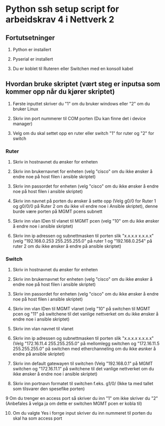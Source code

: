 # Python ssh setup script for arbeidskrav 4 i Nettverk 2

## Fortutsetninger

1. Python er installert

2. Pyserial er installert

3. Du er koblet til Ruteren eller Switchen med en konsoll kabel

## Hvordan bruke skriptet (vært steg er inputsa som kommer opp når du kjører skriptet)

1. Første inputtet skriver du "1" om du bruker windows eller "2" om du bruker Linux

2. Skriv inn port nummerer til COM porten (Du kan finne det i device manager)

3. Velg om du skal settet opp en ruter eller switch "1" for ruter og "2" for switch

### Ruter

1. Skriv in hostnavnet du ønsker for enheten

2. Skriv inn brukernavnet for enheten (velg "cisco" om du ikke ønsker å endre noe på host filen i ansible skriptet)

3. Skriv inn passordet for enheten (velg "cisco" om du ikke ønsker å endre noe på host filen i ansible skriptet)

4. Skriv inn navnet på porten du ønsker å sette opp (Velg g0/0 for Ruter 1 og g0/0/0 på Ruter 2 om du ikke vil endre noe i Ansible skriptet), denne burde være porten på MGMT pcens subnett

5. Skriv inn vlan IDen til vlanet til MGMT pcen (velg "10" om du ikke ønsker å endre noe i ansible skriptet)

6. Skriv inn ip adressen og subnettmasken til porten slik "x.x.x.x x.x.x.x" (velg "192.168.0.253 255.255.255.0" på ruter 1 og "192.168.0.254" på ruter 2 om du ikke ønsker å endre på ansible skriptet)

### Switch

1. Skriv in hostnavnet du ønsker for enheten

2. Skriv inn brukernavnet for enheten (velg "cisco" om du ikke ønsker å endre noe på host filen i ansible skriptet)

3. Skriv inn passordet for enheten (velg "cisco" om du ikke ønsker å endre noe på host filen i ansible skriptet)

4. Skriv inn vlan IDen til MGMT vlanet (velg "10" på switchen til MGMT pcen og "11" på switchene til det vanlige nettverket om du ikke ønsker å endre noe i ansible skriptet)

5. Skriv inn vlan navnet til vlanet

6. Skriv inn ip adressen og subnettmasken til porten slik "x.x.x.x x.x.x.x" (Velg "172.16.11.4 255.255.255.0" på mellomlegg switchen og "172.16.11.5 255.255.255.0" på switchen med etherchanneling om du ikke øsnker å endre på ansible skriptet)

7. Skriv inn default gatewayen til switchen (Velg "192.168.0.1" på MGMT switchen og "172.16.11.1" på switchene til det vanlige nettverket om du ikke ønsker å endre noe i ansible skriptet)

8. Skriv inn portnavn formatet til switchen f.eks. g1/0/ (Ikke ta med tallet som tilsvarer den spesefike porten)

9 Om du trenger en access port så skriver du inn "1" om ikke skriver du "2" (Anbefales å velga ja om dette er switchen MGMT pcen er kobla til)

10. Om du valgte Yes i forrge input skriver du inn nummeret til porten du skal ha som access port